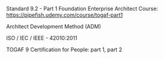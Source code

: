 Standard 9.2 - Part 1 Foundation Enterprise Architect Course: https://pipefish.udemy.com/course/togaf-part1

Architect Development Method (ADM)

ISO / IEC / IEEE - 42010:2011

TOGAF 9 Certification for People: part 1, part 2